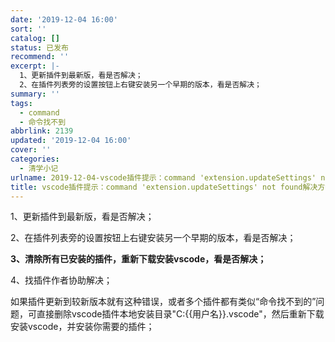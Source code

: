 ```yaml
---
date: '2019-12-04 16:00'
sort: ''
catalog: []
status: 已发布
recommend: ''
excerpt: |-
  1、更新插件到最新版，看是否解决；
  2、在插件列表旁的设置按钮上右键安装另一个早期的版本，看是否解决；
summary: ''
tags:
  - command
  - 命令找不到
abbrlink: 2139
updated: '2019-12-04 16:00'
cover: ''
categories:
  - 清学小记
urlname: 2019-12-04-vscode插件提示：command 'extension.updateSettings' not found解决方法
title: vscode插件提示：command 'extension.updateSettings' not found解决方法
---
```


1、更新插件到最新版，看是否解决；


2、在插件列表旁的设置按钮上右键安装另一个早期的版本，看是否解决；


**3、清除所有已安装的插件，重新下载安装vscode，看是否解决；**


4、找插件作者协助解决；


如果插件更新到较新版本就有这种错误，或者多个插件都有类似“命令找不到的”问题，可直接删除vscode插件本地安装目录"C:{{用户名}}.vscode"，然后重新下载安装vscode，并安装你需要的插件；

